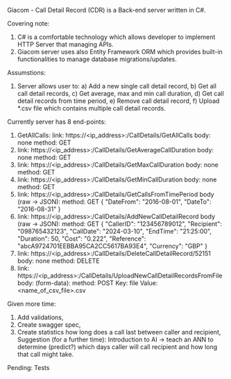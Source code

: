Giacom - Call Detail Record (CDR) is a Back-end server written in C#.

Covering note:
1. C# is a comfortable technology which allows developer to implement HTTP Server that managing APIs.
2. Giacom server uses also Entity Framework ORM which provides built-in functionalities to manage database migrations/updates.

Assumstions:
1. Server allows user to:
   a) Add a new single call detail record,
   b) Get all call detail records,
   c) Get average, max and min call duration,
   d) Get call detail records from time period,
   e) Remove call detail record,
   f) Upload *.csv file which contains multiple call detail records.

Currently server has 8 end-points:
1. GetAllCalls:
   link: https://<ip_address>:<port>/CallDetails/GetAllCalls
   body: none
   method: GET
2. link: https://<ip_address>:<port>/CallDetails/GetAverageCallDuration
   body: none
   method: GET
3. link: https://<ip_address>:<port>/CallDetails/GetMaxCallDuration
   body: none
   method: GET
4. link: https://<ip_address>:<port>/CallDetails/GetMinCallDuration
   body: none
   method: GET
5. link: https://<ip_address>:<port>/CallDetails/GetCallsFromTimePeriod
   body (raw -> JSON):
   method: GET
   {
    "DateFrom": "2016-08-01",
    "DateTo": "2016-08-31"
   }
6. link: https://<ip_address>:<port>/CallDetails/AddNewCallDetailRecord
   body (raw -> JSON):
   method: GET
   {
    "CallerID": "123456789012",
    "Recipient": "098765432123",
    "CallDate": "2024-03-10",
    "EndTime": "21:25:00",
    "Duration": 50,
    "Cost": "0.222",
    "Reference": "abcA9724701EEBBA95CA2CC5617BA93E4",
    "Currency": "GBP"
   }
8. link: https://<ip_address>:<port>/CallDetails/DeleteCallDetailRecord/52151
   body: none
   method: DELETE
9. link: https://<ip_address>:<port>/CallDetails/UploadNewCallDetailRecordsFromFile
   body: (form-data):
   method: POST
   Key: file
   Value: <name_of_csv_file>.csv


Given more time:
1. Add validations,
2. Create swagger spec,
2. Create statistics how long does a call last between caller and recipient,
Suggestion (for a further time):
Introduction to AI -> teach an ANN to determine (predict?) which days caller will call recipient and how long that call might take.

Pending:
Tests
